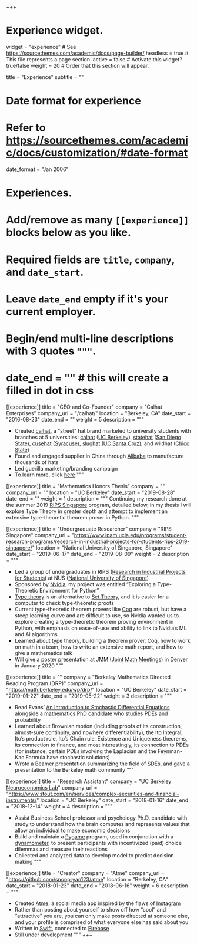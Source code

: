 +++
# Experience widget.
widget = "experience"  # See https://sourcethemes.com/academic/docs/page-builder/
headless = true  # This file represents a page section.
active = false  # Activate this widget? true/false
weight = 20  # Order that this section will appear.

title = "Experience"
subtitle = ""

# Date format for experience
#   Refer to https://sourcethemes.com/academic/docs/customization/#date-format
date_format = "Jan 2006"

# Experiences.
#   Add/remove as many `[[experience]]` blocks below as you like.
#   Required fields are `title`, `company`, and `date_start`.
#   Leave `date_end` empty if it's your current employer.
#   Begin/end multi-line descriptions with 3 quotes `"""`.
#   date_end = ""  # this will create a filled in dot in css

[[experience]]
  title = "CEO and Co-Founder"
  company = "Calhat Enterprises"
  company_url = "/calhat/"
  location = "Berkeley, CA"
  date_start = "2016-08-23"
  date_end = ""
  weight = 5
  description = """
* Created [calhat](/calhat/), a "street" hat brand marketed to university students with branches at 5 universities: [calhat](https://www.instagram.com/officialcalhat/) ([UC Berkeley](https://www.berkeley.edu)), [statehat](https://www.instagram.com/statehat/) ([San Diego State](https://www.sdsu.edu)), [cusehat](https://www.instagram.com/cusehat/) ([Syracuse](https://www.syracuse.edu)), [slughat](https://www.instagram.com/slughat/) ([UC Santa Cruz](https://www.ucsc.edu)), and wildhat ([Chico State](https://www.csuchico.edu))
* Found and engaged supplier in China through [Alibaba](https://www.alibaba.com) to manufacture thousands of hats
* Led guerilla marketing/branding campaign
* To learn more, click [here](/calhat/)
  """
  
[[experience]]
  title = "Mathematics Honors Thesis"
  company = ""
  company_url = ""
  location = "UC Berkeley"
  date_start = "2019-08-28"
  date_end = ""
  weight = 1
  description = """
  Continuing my research done at the summer 2019 [RIPS Singapore](https://www.ipam.ucla.edu/programs/student-research-programs/research-in-industrial-projects-for-students-rips-2019-singapore/) program, detailed below, in my thesis I will explore Type Theory in greater depth and attempt to implement an extensive type-theoretic theorem prover in Python.
  """
  
[[experience]]
  title = "Undergraduate Researcher"
  company = "RIPS Singapore"
  company_url = "https://www.ipam.ucla.edu/programs/student-research-programs/research-in-industrial-projects-for-students-rips-2019-singapore/"
  location = "National University of Singapore, Singapore"
  date_start = "2019-06-17"
  date_end = "2019-08-09"
  weight = 2
  description = """
* Led a group of undergraduates in RIPS ([Research in Industrial Projects for Students](https://www.ipam.ucla.edu/programs/student-research-programs/research-in-industrial-projects-for-students-rips-2019-singapore/)) at NUS ([National University of Singapore](https://ims.nus.edu.sg))
* Sponsored by [Nvidia](https://www.nvidia.com/en-us/), my project was entitled “Exploring a Type-Theoretic Environment for Python”
* [Type theory](https://en.wikipedia.org/wiki/Type_theory) is an alternative to [Set Theory](https://en.wikipedia.org/wiki/Set_theory), and it is easier for a computer to check type-theoretic proofs
* Current type-theoretic theorem provers like [Coq](https://coq.inria.fr) are robust, but have a steep learning curve and are difficult to use, so Nvidia wanted us to explore creating a type-theoretic theorem proving environment in Python, with emphasis on ease-of-use and ability to link to Nvidia’s ML and AI algorithms
* Learned about type theory, building a theorem prover, Coq, how to work on math in a team, how to write an extensive math report, and how to give a mathematics talk
* Will give a poster presentation at JMM ([Joint Math Meetings](http://jointmathematicsmeetings.org)) in Denver in
January 2020
  """
  
[[experience]]
  title = ""
  company = "Berkeley Mathematics Directed Reading Program (DRP)"
  company_url = "https://math.berkeley.edu/wp/drp/"
  location = "UC Berkeley"
  date_start = "2019-01-22"
  date_end = "2019-05-22"
  weight = 3
  description = """
* Read Evans’ [An Introduction to Stochastic Differential Equations](http://ft-sipil.unila.ac.id/dbooks/AN%20INTRODUCTION%20TO%20STOCHASTIC%20DIFFERENTIAL%20EQUATIONS%20VERSION%201.2.pdf) alongside a [mathematics PhD candidate](https://math.berkeley.edu/people/grad/hong-suh) who studies PDEs and probability
* Learned about Brownian motion (including proofs of its construction, almost-sure continuity, and nowhere differentiability), the Ito Integral, Ito’s product rule, Ito’s Chain rule, Existence and Uniqueness theorems, its connection to finance, and most interestingly, its connection to PDEs (for instance, certain PDEs involving the Laplacian and the Feynman-Kac Formula have stochastic solutions)
* Wrote a Beamer presentation summarizing the field of SDEs, and gave a presentation to the
Berkeley math community
  """
  
[[experience]]
  title = "Research Assistant"
  company = "[UC Berkeley Neuroeconomics Lab](http://neuroecon.berkeley.edu)"
  company_url = "https://www.stout.com/en/services/complex-securities-and-financial-instruments/"
  location = "UC Berkeley"
  date_start = "2018-01-16"
  date_end = "2018-12-14"
  weight = 4
  description = """
* Assist Business School professor and psychology Ph.D. candidate with study to understand how the brain computes and represents values that allow an individual to make economic decisions
* Build and maintain a [Pygame](https://www.pygame.org/news) program, used in conjunction with a [dynamometer](https://en.wikipedia.org/wiki/Dynamometer), to present
participants with incentivized (paid) choice dilemmas and measure their reactions
* Collected and analyzed data to develop model to predict decision making
  """

[[experience]]
  title = "Creator"
  company = "Atme"
  company_url = "https://github.com/snoopryan123/atme"
  location = "Berkeley, CA"
  date_start = "2018-01-23"
  date_end = "2018-06-16"
  weight = 6
  description = """
* Created [Atme](https://github.com/snoopryan123/atme), a social media app inspired by the flaws of [Instagram](https://www.instagram.com)
* Rather than posting about yourself to show off how “cool” and “attractive” you are, you can only
make posts directed at someone else, and your profile is comprised of what everyone else has said
about you
* Written in [Swift](https://developer.apple.com/swift/), connected to [Firebase](https://firebase.google.com)
* Still under development
  """
+++
